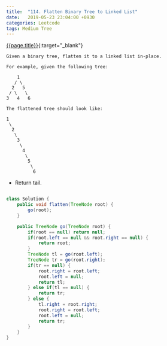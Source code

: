 ```yaml
---
title:  "114. Flatten Binary Tree to Linked List"
date:   2019-05-23 23:04:00 +0930
categories: Leetcode
tags: Medium Tree
---
```


[{{page.title}}](https://leetcode.com/problems/flatten-binary-tree-to-linked-list/){:target="_blank"}

    Given a binary tree, flatten it to a linked list in-place.

    For example, given the following tree:

        1
       / \
      2   5
     / \   \
    3   4   6

    The flattened tree should look like:

    1
     \
      2
       \
        3
         \
          4
           \
            5
             \
              6


* Return tail.

```java

class Solution {
    public void flatten(TreeNode root) {
        go(root);
    }

    public TreeNode go(TreeNode root) {
        if(root == null) return null;
        if(root.left == null && root.right == null) {
            return root;
        }
        TreeNode tl = go(root.left);
        TreeNode tr = go(root.right);
        if(tr == null) {
            root.right = root.left;
            root.left = null;
            return tl;
        } else if(tl == null) {
            return tr;
        } else {
            tl.right = root.right;
            root.right = root.left;
            root.left = null;
            return tr;
        }
    }
}
```
